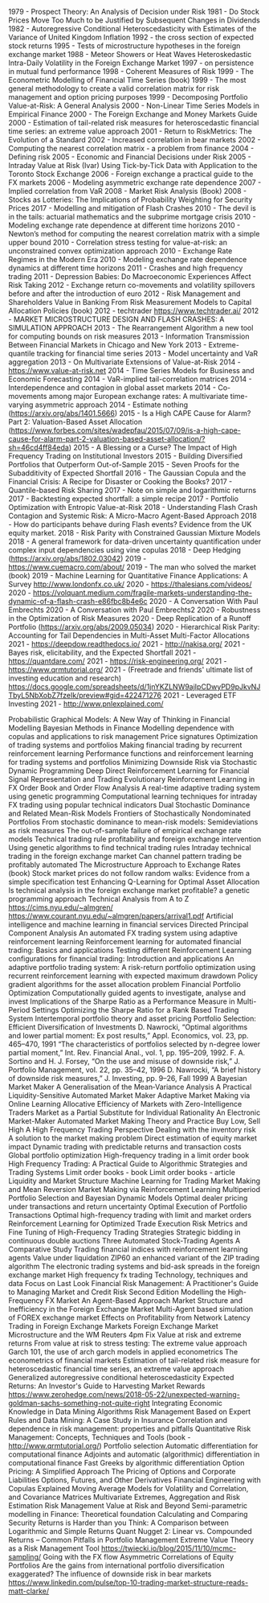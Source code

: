 1979 - Prospect Theory: An Analysis of Decision under Risk
1981 - Do Stock Prices Move Too Much to be Justified by Subsequent Changes in Dividends
1982 - Autoregressive Conditional Heteroscedasticity with Estimates of the Variance of United Kingdom Inflation
1992 - the cross section of expected stock returns
1995 - Tests of microstructure hypotheses in the foreign exchange market
1988 - Meteor Showers or Heat Waves Heteroskedastic Intra-Daily Volatility in the Foreign Exchange Market
1997 - on persistence in mutual fund performance
1998 - Coherent Measures of Risk
1999 - The Econometric Modelling of Financial Time Series (book)
1999 - The most general methodology to create a valid correlation matrix for risk management and option pricing purposes
1999 - Decomposing Portfolio Value-at-Risk: A General Analysis
2000 - Non-Linear Time Series Models in Empirical Finance
2000 - The Foreign Exchange and Money Markets Guide
2000 - Estimation of tail-related risk measures for heteroscedastic financial time series: an extreme value approach
2001 - Return to RiskMetrics: The Evolution of a Standard
2002 - Increased correlation in bear markets
2002 - Computing the nearest correlation matrix - a problem from finance
2004 - Defining risk
2005 - Economic and Financial Decisions under Risk
2005 - Intraday Value at Risk (Ivar) Using Tick-by-Tick Data with Application to the Toronto Stock Exchange
2006 - Foreign exchange a practical guide to the FX markets
2006 - Modeling asymmetric exchange rate dependence
2007 - Implied correlation from VaR
2008 - Market Risk Analysis (Book)
2008 - Stocks as Lotteries: The Implications of Probability Weighting for Security Prices
2017 - Modelling and mitigation of Flash Crashes
2010 - The devil is in the tails: actuarial mathematics and the subprime mortgage crisis
2010 - Modeling exchange rate dependence at different time horizons
2010 - Newton’s method for computing the nearest correlation matrix with a simple upper bound
2010 - Correlation stress testing for value-at-risk: an unconstrained convex optimization approach
2010 - Exchange Rate Regimes in the Modern Era
2010 - Modeling exchange rate dependence dynamics at different time horizons
2011 - Crashes and high frequency trading
2011 - Depression Babies: Do Macroeconomic Experiences Affect Risk Taking
2012 - Exchange return co-movements and volatility spillovers before and after the introduction of euro
2012 - Risk Management and Shareholders Value in Banking From Risk Measurement Models to Capital Allocation Policies (book)
2012 - techtrader https://www.techtrader.ai/
2012 - MARKET MICROSTRUCTURE DESIGN AND FLASH CRASHES: A SIMULATION APPROACH
2013 - The Rearrangement Algorithm a new tool for computing bounds on risk measures
2013 - Information Transmission Between Financial Markets in Chicago and New York
2013 - Extreme-quantile tracking for financial time series
2013 - Model uncertainty and VaR aggregation
2013 - On Multivariate Extensions of Value-at-Risk
2014 - https://www.value-at-risk.net
2014 - Time Series Models for Business and Economic Forecasting
2014 - VaR-implied tail-correlation matrices
2014 - Interdependence and contagion in global asset markets
2014 - Co-movements among major European exchange rates: A multivariate time-varying asymmetric approach
2014 - Estimate nothing (https://arxiv.org/abs/1401.5666)
2015 - Is a High CAPE Cause for Alarm? Part 2: Valuation-Based Asset Allocation (https://www.forbes.com/sites/wadepfau/2015/07/09/is-a-high-cape-cause-for-alarm-part-2-valuation-based-asset-allocation/?sh=46cd4ff84eda)
2015 - A Blessing or a Curse? The Impact of High Frequency Trading on Institutional Investors
2015 - Building Diversified Portfolios that Outperform Out-of-Sample
2015 - Seven Proofs for the Subadditivity of Expected Shortfall
2016 - The Gaussian Copula and the Financial Crisis: A Recipe for Disaster or Cooking the Books?
2017 - Quantile-based Risk Sharing
2017 - Note on simple and logarithmic returns
2017 - Backtesting expected shortfall: a simple recipe
2017 - Portfolio Optimization with Entropic Value-at-Risk
2018 - Understanding Flash Crash Contagion and Systemic Risk: A Micro-Macro Agent-Based Approach
2018 - How do participants behave during Flash events? Evidence from the UK equity market.
2018 - Risk Parity with Constrained Gaussian Mixture Models
2018 - A general framework for data-driven uncertainty quantification under complex input dependencies using vine copulas
2018 - Deep Hedging (https://arxiv.org/abs/1802.03042)
2019 - https://www.cuemacro.com/about/
2019 - The man who solved the market (book)
2019 - Machine Learning for Quantitative Finance Applications: A Survey
http://www.londonfx.co.uk/
2020 - https://thalesians.com/videos/
2020 - https://volquant.medium.com/fragile-markets-understanding-the-dynamic-of-a-flash-crash-e86fbc8b4e6c
2020 - A Conversation With Paul Embrechts
2020 - A Conversation with Paul Embrechts2
2020 - Robustness in the Optimization of Risk Measures
2020 - Deep Replication of a Runoff Portfolio (https://arxiv.org/abs/2009.05034)
2020 - Hierarchical Risk Parity: Accounting for Tail Dependencies in Multi-Asset Multi-Factor Allocations
2021 - https://deepdow.readthedocs.io/
2021 - http://nakisa.org/
2021 - Bayes risk, elicitability, and the Expected Shortfall
2021 - https://quantdare.com/
2021 - https://risk-engineering.org/
2021 - https://www.qrmtutorial.org/
2021 - (Freetrade and friends' ultimate list of investing education and research) https://docs.google.com/spreadsheets/d/1jnYKZLNW9ajIpCDwyPD9pJkvNJTbyL5NbXobZ7fzeIk/preview#gid=422471276
2021 - Leveraged ETF Investing
2021 - http://www.pnlexplained.com/

Probabilistic Graphical Models: A New Way of Thinking in Financial Modelling 
Bayesian Methods in Finance
Modelling dependence with copulas and applications to risk management
Price signatures
Optimization of trading systems and portfolios
Making financial trading by recurrent reinforcement learning
Performance functions and reinforcement learning for trading systems and portfolios
Minimizing Downside Risk via Stochastic Dynamic Programming
Deep Direct Reinforcement Learning for Financial Signal Representation and Trading
Evolutionary Reinforcement Learning in FX Order Book and Order Flow Analysis
A real-time adaptive trading system using genetic programming
Computational learning techniques for intraday FX trading using popular technical indicators
Dual Stochastic Dominance and Related Mean-Risk Models
Frontiers of Stochastically Nondominated Portfolios
From stochastic dominance to mean-risk models: Semideviations as risk measures
The out-of-sample failure of empirical exchange rate models
Technical trading rule profitability and foreign exchange intervention
Using genetic algorithms to find technical trading rules
Intraday technical trading in the foreign exchange market
Can channel pattern trading be profitably automated
The Microstructure Approach to Exchange Rates (book)
Stock market prices do not follow random walks: Evidence from a simple specification test
Enhancing Q-Learning for Optimal Asset Allocation
Is technical analysis in the foreign exchange market profitable? a genetic programming approach
Technical Analysis from A to Z
https://cims.nyu.edu/~almgren/
https://www.courant.nyu.edu/~almgren/papers/arrival1.pdf
Artificial intelligence and machine learning in financial services
Directed Principal Component Analysis
An automated FX trading system using adaptive reinforcement learning
Reinforcement learning for automated financial trading: Basics and applications
Testing different Reinforcement Learning configurations for financial trading: Introduction and applications
An adaptive portfolio trading system: A risk-return portfolio optimization using recurrent reinforcement learning with expected maximum drawdown
Policy gradient algorithms for the asset allocation problem
Financial Portfolio Optimization Computationally guided agents to investigate, analyse and invest
Implications of the Sharpe Ratio as a Performance Measure in Multi-Period Settings
Optimizing the Sharpe Ratio for a Rank Based Trading System
Intertemporal portfolio theory and asset pricing
Portfolio Selection: Efficient Diversification of Investments
D. Nawrocki, “Optimal algorithms and lower partial moment: Ex post results,” Appl. Economics, vol. 23, pp. 465–470, 1991
“The characteristics of portfolios selected by n-degree lower partial moment,” Int. Rev. Financial Anal., vol. 1, pp. 195–209, 1992.
F. A. Sortino and H. J. Forsey, “On the use and misuse of downside risk,” J. Portfolio Management, vol. 22, pp. 35–42, 1996
D. Nawrocki, “A brief history of downside risk measures,” J. Investing, pp. 9–26, Fall 1999
A Bayesian Market Maker
A Generalisation of the Mean‐Variance Analysis
A Practical Liquidity-Sensitive Automated Market Maker
Adaptive Market Making via Online Learning
Allocative Efficiency of Markets with Zero-Intelligence Traders Market as a Partial Substitute for Individual Rationality
An Electronic Market-Maker
Automated Market Making Theory and Practice
Buy Low, Sell High A High Frequency Trading Perspective
Dealing with the inventory risk A solution to the market making problem
Direct estimation of equity market impact
Dynamic trading with predictable returns and transaction costs
Global portfolio optimization
High-frequency trading in a limit order book
High Frequency Trading: A Practical Guide to Algorithmic Strategies and Trading Systems
Limit order books - book
Limit order books - article
Liquidity and Market Structure
Machine Learning for Trading
Market Making and Mean Reversion
Market Making via Reinforcement Learning
Multiperiod Portfolio Selection and Bayesian Dynamic Models
Optimal dealer pricing under transactions and return uncertainty
Optimal Execution of Portfolio Transactions
Optimal high-frequency trading with limit and market orders
Reinforcement Learning for Optimized Trade Execution
Risk Metrics and Fine Tuning of High-Frequency Trading Strategies
Strategic bidding in continuous double auctions
Three Automated Stock-Trading Agents A Comparative Study
Trading financial indices with reinforcement learning agents
Value under liquidation
ZIP60 an enhanced variant of the ZIP trading algorithm
The electronic trading systems and bid-ask spreads in the foreign exchange market
High frequency fx trading Technology, techniques and data
Focus on Last Look
Financial Risk Management: A Practitioner's Guide to Managing Market and Credit Risk Second Edition
Modelling the High-Frequency FX Market An Agent-Based Approach
Market Structure and Inefficiency in the Foreign Exchange Market
Multi-Agent based simulation of FOREX exchange market
Effects on Profitability from Network Latency
Trading in Foreign Exchange Markets
Foreign Exchange Market Microstructure and the WM Reuters 4pm Fix
Value at risk and extreme returns
From value at risk to stress testing: The extreme value approach
Garch 101, the use of arch garch models in applied econometrics
The econometrics of financial markets
Estimation of tail-related risk measure for heteroscedastic financial time series, an extreme value approach
Generalized autoregressive conditional heteroscedasticity
Expected Returns: An Investor's Guide to Harvesting Market Rewards
https://www.zerohedge.com/news/2018-05-22/unexpected-warning-goldman-sachs-something-not-quite-right
Integrating Economic Knowledge in Data Mining Algorithms
Risk Management Based on Expert Rules and Data Mining: A Case Study in Insurance
Correlation and dependence in risk management: properties and pitfalls
Quantitative Risk Management: Concepts, Techniques and Tools (book - http://www.qrmtutorial.org/)
Portfolio selection
Automatic differentiation for computational finance
Adjoints and automatic (algorithmic) differentiation in computational finance
Fast Greeks by algorithmic differentiation
Option Pricing: A Simplified Approach
The Pricing of Options and Corporate Liabilities
Options, Futures, and Other Derivatives
Financial Engineering with Copulas Explained
Moving Average Models for Volatility and Correlation, and Covariance Matrices
Multivariate Extremes, Aggregation and Risk Estimation
Risk Management Value at Risk and Beyond
Semi-parametric modelling in Finance: Theoretical foundation
Calculating and Comparing Security Returns is Harder than you Think: A Comparison between Logarithmic and Simple Returns
Quant Nugget 2: Linear vs. Compounded Returns – Common Pitfalls in Portfolio Management
Extreme Value Theory as a Risk Management Tool
https://twiecki.io/blog/2015/11/10/mcmc-sampling/
Going with the FX flow
Asymmetric Correlations of Equity Portfolios
Are the gains from international portfolio diversification exaggerated? The influence of downside risk in bear markets
https://www.linkedin.com/pulse/top-10-trading-market-structure-reads-matt-clarke/